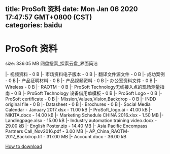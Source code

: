 
title: ProSoft 资料
date: Mon Jan 06 2020 17:47:57 GMT+0800 (CST)    
categories: baidu
---

# ProSoft 资料
size: 336.05 MB
 网盘搜索_探索云盘_界面简洁
 
|- 视频资料 - 0 B
|- 市场资料电子版本 - 0 B
|- 翻译文件源文件 - 0 B
|- 成功案例 - 0 B
|- 产品证明材料 - 0 B
|- 产品视频资料 - 0 B
|- 办公室资料文件 - 0 B
|- Wireless - 0 B
|- RAOTM - 0 B
|- ProSoft Technology无线接入点的现场测量指南 - 0 B
|- ProSoft Technology 设备借用单模板 - 0 B
|- ProSoft Logo - 0 B
|- ProSoft certificate - 0 B
|- Mission,Values,Vision,Backdrop - 0 B
|- INDD original file - 0 B
|- Datasheet - 0 B
|- Brochures - 0 B
|- Social Media Calendar - January 2017.xlsx - 11.00 kB
|- ProSoft_logo.ai - 41.00 kB
|- NIKITA.docx - 14.00 kB
|- Marketing Schedule CHINA 2016.xlsx - 1.50 MB
|- Landingpage.xlsx - 15.00 kB
|- Industry  automation training video.docx - 29.00 kB
|- English Poster.zip - 14.40 MB
|- Asia Pacific Encompass Partners Call_Nov2016.pdf - 3.00 MB
|- AP_China_RAOTM-2017_Backdrop.tif - 317.00 MB
|- Account.docx - 36.00 kB

[How to download](https://bpcam.bemobtrk.com/go/2ceec3aa-1ca2-46d6-b9ff-aaa5c184517c?jno=3994)